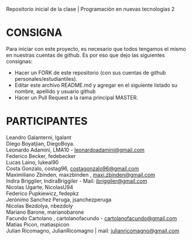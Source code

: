 ﻿Repositorio inicial de la clase | Programación en nuevas tecnologías 2

# CONSIGNA

Para iniciar con este proyecto, es necesario que todos tengamos el mismo en nuestras cuentas de github. Es por eso que dejo las siguientes consignas:

- Hacer un FORK de este repositorio (con sus cuentas de github personales/estudiantiles).
- Editar este archivo README.md y agregar en el siguiente listado su nombre, apellido y usuario github
- Hacer un Pull Request a la rama principal MASTER.

# PARTICIPANTES
Leandro Galanterni, lgalant     
Diego Boyatjian, DiegoBoya.   
Leonardo Adamini, LMA10 - leonardoadamini@gmail.com      
Federico Becker, fedebecker   \
Lucas Laino, lukeal90   \
Costa Gonzalo, costag96, costagonzalo96@gmail.com    
Maximiliano Zbinden, maxzbinden , maxi.zbinden@gmail.com  
Indira Briggiler, IndiraBriggiler - Mail: ibriggiler@gmail.com  
Nicolas Ugarte, NicolasU94  
Federico Pupkiewicz, fedepkz \
Jerónimo Sanchez Peruga, jsanchezperuga \
Nicolas Bezdolya, nbezdoly  
Mariano Barone, marianobarone  
Facundo Cartolano , cartolanofacundo -  cartolanofacundo@gmail.com  
Matias Picon, matiaspicon   
Julian Ricomagno, JulianRicomagno | mail: julianricomagno@gmail.com
